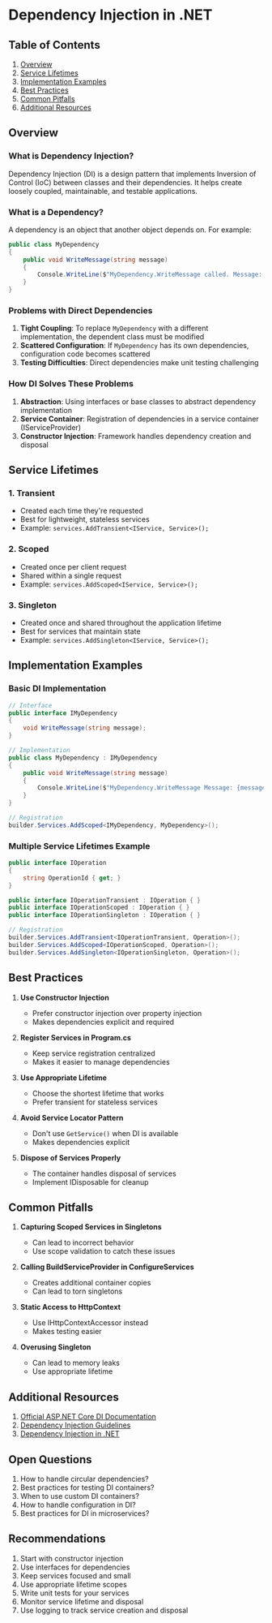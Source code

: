 # Dependency Injection in .NET

## Table of Contents
1. [Overview](#overview)
2. [Service Lifetimes](#service-lifetimes)
3. [Implementation Examples](#implementation-examples)
4. [Best Practices](#best-practices)
5. [Common Pitfalls](#common-pitfalls)
6. [Additional Resources](#additional-resources)

## Overview

### What is Dependency Injection?
Dependency Injection (DI) is a design pattern that implements Inversion of Control (IoC) between classes and their dependencies. It helps create loosely coupled, maintainable, and testable applications.

### What is a Dependency?
A dependency is an object that another object depends on. For example:

```csharp
public class MyDependency
{
    public void WriteMessage(string message)
    {
        Console.WriteLine($"MyDependency.WriteMessage called. Message: {message}");
    }
}
```

### Problems with Direct Dependencies
1. **Tight Coupling**: To replace `MyDependency` with a different implementation, the dependent class must be modified
2. **Scattered Configuration**: If `MyDependency` has its own dependencies, configuration code becomes scattered
3. **Testing Difficulties**: Direct dependencies make unit testing challenging

### How DI Solves These Problems
1. **Abstraction**: Using interfaces or base classes to abstract dependency implementation
2. **Service Container**: Registration of dependencies in a service container (IServiceProvider)
3. **Constructor Injection**: Framework handles dependency creation and disposal

## Service Lifetimes

### 1. Transient
- Created each time they're requested
- Best for lightweight, stateless services
- Example: `services.AddTransient<IService, Service>();`

### 2. Scoped
- Created once per client request
- Shared within a single request
- Example: `services.AddScoped<IService, Service>();`

### 3. Singleton
- Created once and shared throughout the application lifetime
- Best for services that maintain state
- Example: `services.AddSingleton<IService, Service>();`

## Implementation Examples

### Basic DI Implementation
```csharp
// Interface
public interface IMyDependency
{
    void WriteMessage(string message);
}

// Implementation
public class MyDependency : IMyDependency
{
    public void WriteMessage(string message)
    {
        Console.WriteLine($"MyDependency.WriteMessage Message: {message}");
    }
}

// Registration
builder.Services.AddScoped<IMyDependency, MyDependency>();
```

### Multiple Service Lifetimes Example
```csharp
public interface IOperation
{
    string OperationId { get; }
}

public interface IOperationTransient : IOperation { }
public interface IOperationScoped : IOperation { }
public interface IOperationSingleton : IOperation { }

// Registration
builder.Services.AddTransient<IOperationTransient, Operation>();
builder.Services.AddScoped<IOperationScoped, Operation>();
builder.Services.AddSingleton<IOperationSingleton, Operation>();
```

## Best Practices

1. **Use Constructor Injection**
   - Prefer constructor injection over property injection
   - Makes dependencies explicit and required

2. **Register Services in Program.cs**
   - Keep service registration centralized
   - Makes it easier to manage dependencies

3. **Use Appropriate Lifetime**
   - Choose the shortest lifetime that works
   - Prefer transient for stateless services

4. **Avoid Service Locator Pattern**
   - Don't use `GetService()` when DI is available
   - Makes dependencies explicit

5. **Dispose of Services Properly**
   - The container handles disposal of services
   - Implement IDisposable for cleanup

## Common Pitfalls

1. **Capturing Scoped Services in Singletons**
   - Can lead to incorrect behavior
   - Use scope validation to catch these issues

2. **Calling BuildServiceProvider in ConfigureServices**
   - Creates additional container copies
   - Can lead to torn singletons

3. **Static Access to HttpContext**
   - Use IHttpContextAccessor instead
   - Makes testing easier

4. **Overusing Singleton**
   - Can lead to memory leaks
   - Use appropriate lifetime

## Additional Resources

1. [Official ASP.NET Core DI Documentation](https://learn.microsoft.com/en-us/aspnet/core/fundamentals/dependency-injection)
2. [Dependency Injection Guidelines](https://docs.microsoft.com/en-us/dotnet/core/extensions/dependency-injection-guidelines)
3. [Dependency Injection in .NET](https://docs.microsoft.com/en-us/dotnet/core/extensions/dependency-injection)

## Open Questions

1. How to handle circular dependencies?
2. Best practices for testing DI containers?
3. When to use custom DI containers?
4. How to handle configuration in DI?
5. Best practices for DI in microservices?

## Recommendations

1. Start with constructor injection
2. Use interfaces for dependencies
3. Keep services focused and small
4. Use appropriate lifetime scopes
5. Write unit tests for your services
6. Monitor service lifetime and disposal
7. Use logging to track service creation and disposal 